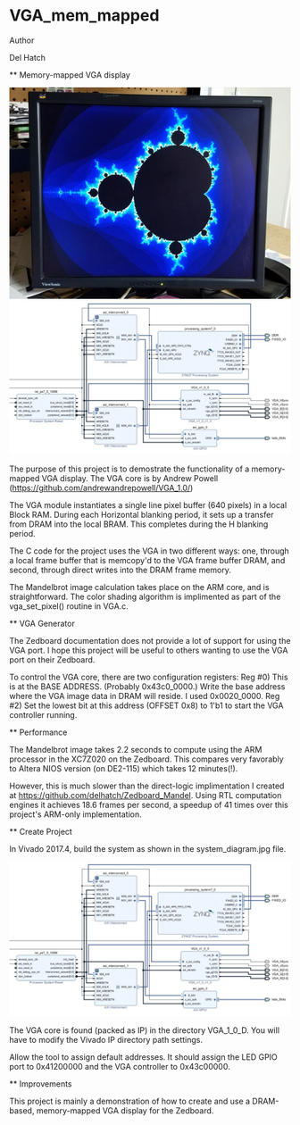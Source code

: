 # VGA_mem_mapped

Author

Del Hatch

** Memory-mapped VGA display

![screenshot](https://github.com/delhatch/VGA_mem_mapped/blob/master/Picture.jpg)
![screenshot](https://github.com/delhatch/VGA_mem_mapped/blob/master/system_diagram.JPG)

The purpose of this project is to demostrate the functionality of a memory-mapped VGA display. The VGA core is by Andrew Powell (https://github.com/andrewandrepowell/VGA_1.0/)

The VGA module instantiates a single line pixel buffer (640 pixels) in a local Block RAM. During each Horizontal blanking period, it sets up a transfer from DRAM into the local BRAM. This completes during the H blanking period.

The C code for the project uses the VGA in two different ways: one, through a local frame buffer that is memcopy'd to the VGA frame buffer DRAM, and second, through direct writes into the DRAM frame memory.

The Mandelbrot image calculation takes place on the ARM core, and is straightforward. The color shading algorithm is implimented as part of the vga_set_pixel() routine in VGA.c.

** VGA Generator

The Zedboard documentation does not provide a lot of support for using the VGA port. I hope this project will be useful to others wanting to use the VGA port on their Zedboard.

To control the VGA core, there are two configuration registers:
Reg #0) This is at the BASE ADDRESS. (Probably 0x43c0_0000.) Write the base address where the VGA image data in DRAM will reside. I used 0x0020_0000.
Reg #2) Set the lowest bit at this address (OFFSET 0x8) to 1'b1 to start the VGA controller running.

** Performance

The Mandelbrot image takes 2.2 seconds to compute using the ARM processor in the XC7Z020 on the Zedboard. This compares very favorably to Altera NIOS version (on DE2-115) which takes 12 minutes(!).

However, this is much slower than the direct-logic implimentation I created at https://github.com/delhatch/Zedboard_Mandel. Using RTL computation engines it achieves 18.6 frames per second, a speedup of 41 times over this project's ARM-only implementation.

** Create Project

In Vivado 2017.4, build the system as shown in the system_diagram.jpg file.

![system diagram](https://github.com/delhatch/VGA_mem_mapped/blob/master/system_diagram.JPG)

The VGA core is found (packed as IP) in the directory VGA_1_0_D. You will have to modify the Vivado IP directory path settings.

Allow the tool to assign default addresses. It should assign the LED GPIO port to 0x41200000 and the VGA controller to 0x43c00000.


** Improvements

This project is mainly a demonstration of how to create and use a DRAM-based, memory-mapped VGA display for the Zedboard.




